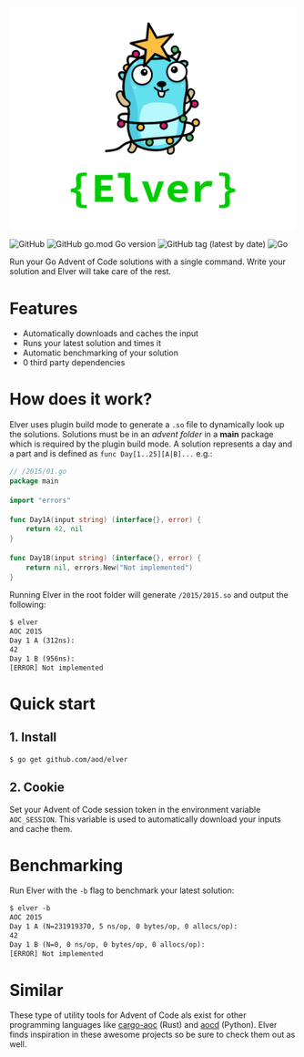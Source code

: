 ![](./assets/elver.png)

![GitHub](https://img.shields.io/github/license/aod/elver)
![GitHub go.mod Go version](https://img.shields.io/github/go-mod/go-version/aod/elver)
![GitHub tag (latest by date)](https://img.shields.io/github/v/tag/aod/elver)
![Go](https://github.com/aod/elver/workflows/Go/badge.svg)

Run your Go Advent of Code solutions with a single command. 
Write your solution and Elver will take care of the rest.

# Features

- Automatically downloads and caches the input
- Runs your latest solution and times it
- Automatic benchmarking of your solution
- 0 third party dependencies

# How does it work?

Elver uses plugin build mode to generate a `.so` file to dynamically look up the solutions.
Solutions must be in an _advent folder_ in a **main** package which is required by the plugin build mode.
A solution represents a day and a part and is defined as `func Day[1..25][A|B]...` e.g.:

```go
// /2015/01.go
package main

import "errors"

func Day1A(input string) (interface{}, error) {
    return 42, nil
}

func Day1B(input string) (interface{}, error) {
    return nil, errors.New("Not implemented")
}
```

Running Elver in the root folder will generate `/2015/2015.so` and output the following:

```console
$ elver
AOC 2015
Day 1 A (312ns):
42
Day 1 B (956ns):
[ERROR] Not implemented
```

# Quick start

## 1. Install


```console
$ go get github.com/aod/elver
```

## 2. Cookie

Set your Advent of Code session token in the environment variable `AOC_SESSION`.
This variable is used to automatically download your inputs and cache them.

# Benchmarking

Run Elver with the `-b` flag to benchmark your latest solution:

```console
$ elver -b
AOC 2015
Day 1 A (N=231919370, 5 ns/op, 0 bytes/op, 0 allocs/op):
42
Day 1 B (N=0, 0 ns/op, 0 bytes/op, 0 allocs/op):
[ERROR] Not implemented
```

# Similar

These type of utility tools for Advent of Code als exist for other programming languages like
[cargo-aoc](https://github.com/gobanos/cargo-aoc)
(Rust)
and
[aocd](https://github.com/wimglenn/advent-of-code-data)
(Python).
Elver finds inspiration in these awesome projects so be sure to check them out as well.
